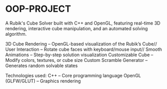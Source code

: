# OOP-PROJECT

A Rubik's Cube Solver built with C++ and OpenGL, featuring real-time 3D rendering, interactive cube manipulation, and an automated solving algorithm.

3D Cube Rendering – OpenGL-based visualization of the Rubik’s Cube//
User Interaction – Rotate cube faces with keyboard/mouse input//
Smooth Animations – Step-by-step solution visualization
Customizable Cube – Modify colors, textures, or cube size
Custom Scramble Generator – Generates random solvable states


Technologies used:
C++ – Core programming language
OpenGL (GLFW/GLUT) – Graphics rendering

